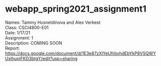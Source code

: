 # webapp_spring2021_assignment1

Names: Tammy Husnetdinova and Alex Verkest <br>
Class: CSCI4800-E01 <br>
Date: 1/17/21 <br>
Assignment: 1 <br>
Description: COMING SOON <br>
Report: https://docs.google.com/document/d/1E3e87zXlYeUfrbvhdEbYkP8VSQWYUxlhupiFKD3btgY/edit?usp=sharing <br>
